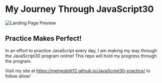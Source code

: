 # My Journey Through JavaScript30

![Landing Page Preview](https://user-images.githubusercontent.com/59749085/98467441-4e2eae00-21a3-11eb-9663-86965a6abae7.png)

## Practice Makes Perfect!
In an effort to practice JavaScript every day, I am making my way through the JavaScript30 program online! This repo will hold my progress through the program.

Visit my site at https://melnesbitt12.github.io/JavaScript30-practice/ to follow allow!
